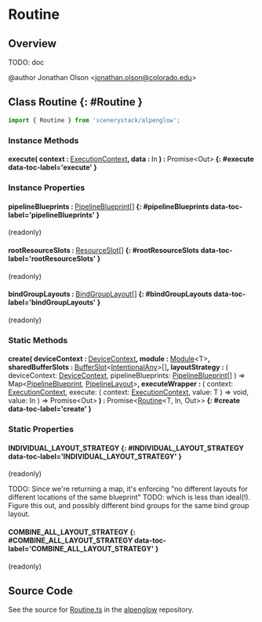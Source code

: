 # Routine

## Overview

TODO: doc

@author Jonathan Olson &lt;jonathan.olson@colorado.edu&gt;

## Class Routine {: #Routine }


```js
import { Routine } from 'scenerystack/alpenglow';
```
### Instance Methods

#### execute( context : <span style="font-weight: 400;">[ExecutionContext](../alpenglow/ExecutionContext.md)</span>, data : <span style="font-weight: 400;">In</span> ) : <span style="font-weight: 400;">Promise&lt;Out&gt;</span> {: #execute data-toc-label='execute' }

### Instance Properties

#### pipelineBlueprints : <span style="font-weight: 400;">[PipelineBlueprint](../alpenglow/PipelineBlueprint.md)[]</span> {: #pipelineBlueprints data-toc-label='pipelineBlueprints' }

(readonly)

#### rootResourceSlots : <span style="font-weight: 400;">[ResourceSlot](../alpenglow/ResourceSlot.md)[]</span> {: #rootResourceSlots data-toc-label='rootResourceSlots' }

(readonly)

#### bindGroupLayouts : <span style="font-weight: 400;">[BindGroupLayout](../alpenglow/BindGroupLayout.md)[]</span> {: #bindGroupLayouts data-toc-label='bindGroupLayouts' }

(readonly)

### Static Methods

#### create( deviceContext : <span style="font-weight: 400;">[DeviceContext](../alpenglow/DeviceContext.md)</span>, module : <span style="font-weight: 400;">[Module](../alpenglow/Module.md)&lt;T&gt;</span>, sharedBufferSlots : <span style="font-weight: 400;">[BufferSlot](../alpenglow/BufferSlot.md)&lt;[IntentionalAny](../phet-core/IntentionalAny.md)&gt;[]</span>, layoutStrategy : <span style="font-weight: 400;">( deviceContext: [DeviceContext](../alpenglow/DeviceContext.md), pipelineBlueprints: [PipelineBlueprint](../alpenglow/PipelineBlueprint.md)[] ) =&gt; Map&lt;[PipelineBlueprint](../alpenglow/PipelineBlueprint.md), [PipelineLayout](../alpenglow/PipelineLayout.md)&gt;</span>, executeWrapper : <span style="font-weight: 400;">( context: [ExecutionContext](../alpenglow/ExecutionContext.md), execute: ( context: [ExecutionContext](../alpenglow/ExecutionContext.md), value: T ) =&gt; <span style="color: hsla(calc(var(--md-hue) + 180deg),80%,40%,1);">void</span>, value: In ) =&gt; Promise&lt;Out&gt;</span> ) : <span style="font-weight: 400;">Promise&lt;[Routine](../alpenglow/Routine.md)&lt;T, In, Out&gt;&gt;</span> {: #create data-toc-label='create' }

### Static Properties

#### INDIVIDUAL_LAYOUT_STRATEGY {: #INDIVIDUAL_LAYOUT_STRATEGY data-toc-label='INDIVIDUAL_LAYOUT_STRATEGY' }

(readonly)

TODO: Since we're returning a map, it's enforcing "no different layouts for different locations of the same blueprint"
TODO: which is less than ideal(!). Figure this out, and possibly different bind groups for the same bind group layout.

#### COMBINE_ALL_LAYOUT_STRATEGY {: #COMBINE_ALL_LAYOUT_STRATEGY data-toc-label='COMBINE_ALL_LAYOUT_STRATEGY' }

(readonly)



## Source Code

See the source for [Routine.ts](https://github.com/phetsims/alpenglow/blob/main/js/webgpu/compute/Routine.ts) in the [alpenglow](https://github.com/phetsims/alpenglow) repository.
